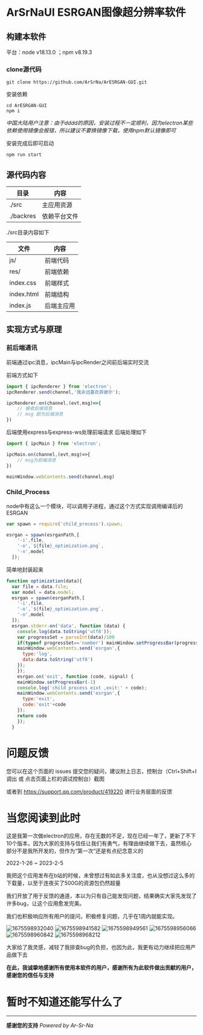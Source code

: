 # ArSrNaUI ESRGAN图像超分辨率软件

## 构建本软件

平台：node v18.13.0 ；npm v8.19.3

### clone源代码

````shell
git clone https://github.com/ArSrNa/ArESRGAN-GUI.git
````

安装依赖

````shell
cd ArESRGAN-GUI
npm i
````

*中国大陆用户注意：由于dddd的原因，安装过程不一定顺利，因为electron某些依赖使用镜像会报错，所以建议不要换镜像下载，使用npm默认镜像即可*

安装完成后即可启动

````shell
npm run start
````

## 源代码内容

| 目录      | 内容         |
| --------- | ------------ |
| ./src     | 主应用资源   |
| ./backres | 依赖平台文件 |

./src目录内容如下

| 文件       | 内容       |
| ---------- | ---------- |
| js/        | 前端代码   |
| res/       | 前端依赖   |
| index.css  | 前端样式   |
| index.html | 前端结构   |
| index.js   | 后端主应用 |

## 实现方式与原理

### 前后端通讯

前端通过ipc消息，ipcMain与ipcRender之间前后端实时交流

前端方式如下

````js
import { ipcRenderer } from 'electron';
ipcRenderer.send(channel,'我永远喜欢菲谢尔');

ipcRenderer.on(channel,(evt,msg)=>{
    // 接收后端信息
    // msg 即为后端消息
})
````

后端使用express与express-ws处理前端请求
后端处理如下

````js
import { ipcMain } from 'electron';

ipcMain.on(channel,(evt,msg)=>{
    // msg为前端消息
})

mainWindow.webContents.send(channel,msg)
````

### Child_Process

node中有这么一个模块，可以调用子进程，通过这个方式实现调用编译后的ESRGAN

````js
var spawn = require('child_process').spawn;

esrgan = spawn(esrganPath,[
    '-i',file,
    '-o',`${file}_optimization.png`,
    '-n',model
  ]); 
````

简单地封装起来

````js
function optimization(data){
  var file = data.file;
  var model = data.model;
  esrgan = spawn(esrganPath,[
    '-i',file,
    '-o',`${file}_optimization.png`,
    '-n',model
  ]); 
  esrgan.stderr.on('data', function (data) {
    console.log(data.toString('utf8'));
    var progressSet = parseInt(data)/100
    if(typeof progressSet=='number') mainWindow.setProgressBar(progressSet)
    mainWindow.webContents.send('esrgan',{
      type:'log',
      data:data.toString('utf8')
    });
    }); 
    esrgan.on('exit', function (code, signal) { 
    mainWindow.setProgressBar(-1)
    console.log('child process eixt ,exit:' + code); 
    mainWindow.webContents.send('esrgan',{
      type:'exit',
      code:'exit'+code
    });
    return code
    });
  }
````

# 问题反馈

您可以在这个页面的 issues 提交您的疑问，建议附上日志，控制台（Ctrl+Shift+I调出 或 点击页面上栏的调试控制台）截图

或者到 https://support.qq.com/product/419220 进行业务层面的反馈

# 当您阅读到此时

这是我第一次做electron的应用，存在无数的不足，现在已经一年了，更新了不下10个版本，因为大家的支持与信任让我们有勇气，有理由继续做下去，虽然核心部分不是我所开发的，但作为“第一次”还是有点纪念意义的

2022-1-26 ~ 2023-2-5

我把这个应用发布在b站的时候，未曾想过有如此多关注度，也从没想过这么多的下载量，以至于连夜买了500G的资源包仍然超量

我们开放了用于反馈的通道，本以为只有自己能发现问题，结果确实大家先发现了许多bug，让这个应用愈发完美。

我们也积极响应所有用户的提问，积极修复问题，几乎在1周内就能实现。

![1675598932040](image/README/1675598932040.png)
![1675598941582](image/README/1675598941582.png)
![1675598949561](image/README/1675598949561.png)
![1675598956066](image/README/1675598956066.png)
![1675598960842](image/README/1675598960842.png)
![1675598968212](image/README/1675598968212.png)

大家给了我灵感，减轻了我排查bug的负担，也因为此，我更有动力继续把应用产品做下去

**在此，我诚挚地感谢所有使用本软件的用户，感谢所有为此软件做出贡献的用户，感谢您的信任与支持**

# 暂时不知道还能写什么了

---

**感谢您的支持**
*Powered by Ar-Sr-Na*
